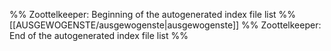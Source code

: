 %% Zoottelkeeper: Beginning of the autogenerated index file list %%
[[AUSGEWOGENSTE/ausgewogenste|ausgewogenste]]
%% Zoottelkeeper: End of the autogenerated index file list %%
